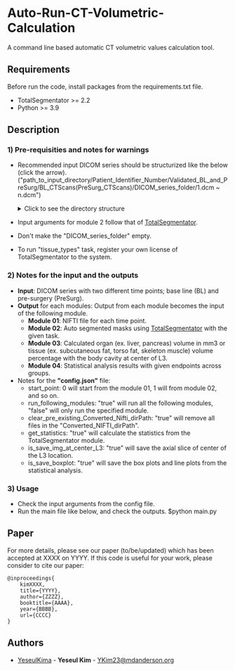 # Auto-Run-CT-Volumetric-Calculation

A command line based automatic CT volumetric values calculation tool. 



## Requirements
Before run the code, install packages from the requirements.txt file. 
- TotalSegmentator >= 2.2
- Python >= 3.9


## Description

### 1) Pre-requisities and notes for warnings
- Recommended input DICOM series should be structurized like the below (click the arrow).  
  ("path_to_input_directory/Patient_Identifier_Number/Validated_BL_and_PreSurg/BL_CTScans(PreSurg_CTScans)/DICOM_series_folder/1.dcm ~ n.dcm")

  <details>
    <summary>Click to see the directory structure</summary>
    
    ![DICOM Series Directory Structure]![image](https://github.com/user-attachments/assets/8f6ad81e-9a34-4a30-ac33-b5679ab99253)
    
  </details>

- Input arguments for module 2 follow that of [TotalSegmentator](https://github.com/wasserth/TotalSegmentator). 
- Don't make the "DICOM_series_folder" empty.
- To run "tissue_types" task, register your own license of TotalSegmentator to the system.

### 2) Notes for the input and the outputs
- **Input**: DICOM series with two different time points; base line (BL) and pre-surgery (PreSurg).
- **Output** for each modules:
  Output from each module becomes the input of the following module.
  - **Module 01**: NIFTI file for each time point.
  - **Module 02**: Auto segmented masks using [TotalSegmentator](https://github.com/wasserth/TotalSegmentator) with the given task.
  - **Module 03**: Calculated organ (ex. liver, pancreas) volume in mm3 or tissue (ex. subcutaneous fat, torso fat, skeleton muscle) volume percentage with the body cavity at center of L3. 
  - **Module 04**: Statistical analysis results with given endpoints across groups. 
- Notes for the **"config.json"** file:
  - start_point: 0 will start from the module 01, 1 will from module 02, and so on.
  - run_following_modules: "true" will run all the following modules, "false" will only run the specified module.
  - clear_pre_existing_Converted_Nifti_dirPath: "true" will remove all files in the "Converted_NIFTI_dirPath".
  - get_statistics: "true" will calculate the statistics from the TotalSegmentator module.
  - is_save_img_at_center_L3: "true" will save the axial slice of center of the L3 location.
  - is_save_boxplot: "true" will save the box plots and line plots from the statistical analysis.
    
### 3) Usage
- Check the input arguments from the config file.
- Run the main file like below, and check the outputs. 
   $python main.py


## Paper
For more details, please see our paper (to/be/updated) which has been accepted at XXXX on YYYY. 
If this code is useful for your work, please consider to cite our paper:
```
@inproceedings{
    kimXXXX,
    title={YYYY},
    author={ZZZZ},
    booktitle={AAAA},
    year={BBBB},
    url={CCCC}
}
```

## Authors
  - [YeseulKima](https://github.com/YeseulKima) - **Yeseul Kim** - <YKim23@mdanderson.org>

